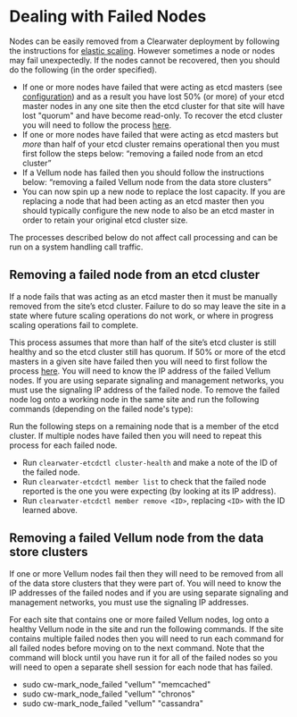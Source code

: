 # Dealing with Failed Nodes

Nodes can be easily removed from a Clearwater deployment by following the instructions for [elastic scaling](Clearwater_Elastic_Scaling.md).  However sometimes a node or nodes may fail unexpectedly.   If the nodes cannot be recovered, then you should do the following (in the order specified).
* If one or more nodes have failed that were acting as etcd masters (see [configuration](Clearwater_Configuration_Options_Reference.md)) and as a result you have lost 50% (or more) of your etcd master nodes in any one site then the etcd cluster for that site will have lost "quorum" and have become read-only.  To recover the etcd cluster you will need to follow the process [here](Handling_Multiple_Failed_Nodes.md).
* If one or more nodes have failed that were acting as etcd masters but *more* than half of your etcd cluster remains operational then you must first follow the steps below: “removing a failed node from an etcd cluster”
* If a Vellum node has failed then you should follow the instructions below: “removing a failed Vellum node from the data store clusters”
* You can now spin up a new node to replace the lost capacity.   If you are replacing a node that had been acting as an etcd master then you should typically configure the new node to also be an etcd master in order to retain your original etcd cluster size.

The processes described below do not affect call processing and can be run on a system handling call traffic.

## Removing a failed node from an etcd cluster

If a node fails that was acting as an etcd master then it must be manually removed from the site’s etcd cluster.   Failure to do so may leave the site in a state where future scaling operations do not work, or where in progress scaling operations fail to complete.

This process assumes that more than half of the site’s etcd cluster is still healthy and so the etcd cluster still has quorum.   If 50% or more of the etcd masters in a given site have failed then you will need to first follow the process [here](Handling_Multiple_Failed_Nodes.md). You will need to know the IP address of the failed Vellum nodes. If you are using separate signaling and management networks, you must use the signaling IP address of the failed node. To remove the failed node log onto a working node in the same site and run the following commands (depending on the failed node's type):

Run the following steps on a remaining node that is a member of the etcd cluster.   If multiple nodes have failed then you will need to repeat this process for each failed node.
* Run `clearwater-etcdctl cluster-health` and make a note of the ID of the failed node.
* Run `clearwater-etcdctl member list` to check that the failed node reported is the one you were expecting (by looking at its IP address).
* Run `clearwater-etcdctl member remove <ID>`, replacing `<ID>` with the ID learned above.

## Removing a failed Vellum node from the data store clusters

If one or more Vellum nodes fail then they will need to be removed from all of the data store clusters that they were part of.   You will need to know the IP addresses of the failed nodes and if you are using separate signaling and management networks, you must use the signaling IP addresses.

For each site that contains one or more failed Vellum nodes, log onto a healthy Vellum node in the site and run the following commands.   If the site contains multiple failed nodes then you will need to run each command for all failed nodes before moving on to the next command.   Note that the command will block until you have run it for all of the failed nodes so you will need to open a separate shell session for each node that has failed.

* sudo cw-mark_node_failed "vellum" "memcached" <failed node IP>
* sudo cw-mark_node_failed "vellum" "chronos" <failed node IP>
* sudo cw-mark_node_failed "vellum" "cassandra" <failed node IP>

